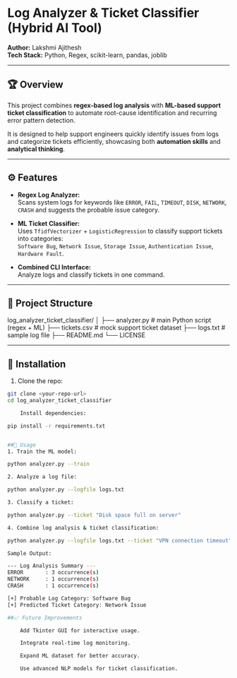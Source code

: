 # Log Analyzer & Ticket Classifier (Hybrid AI Tool)

**Author:** Lakshmi Ajithesh  
**Tech Stack:** Python, Regex, scikit-learn, pandas, joblib  

---

## 🏆 Overview
This project combines **regex-based log analysis** with **ML-based support ticket classification** to automate root-cause identification and recurring error pattern detection.  

It is designed to help support engineers quickly identify issues from logs and categorize tickets efficiently, showcasing both **automation skills** and **analytical thinking**.

---

## ⚙️ Features
- **Regex Log Analyzer:**  
  Scans system logs for keywords like `ERROR`, `FAIL`, `TIMEOUT`, `DISK`, `NETWORK`, `CRASH` and suggests the probable issue category.

- **ML Ticket Classifier:**  
  Uses `TfidfVectorizer` + `LogisticRegression` to classify support tickets into categories:  
  `Software Bug`, `Network Issue`, `Storage Issue`, `Authentication Issue`, `Hardware Fault`.

- **Combined CLI Interface:**  
  Analyze logs and classify tickets in one command.

---

## 📁 Project Structure

log_analyzer_ticket_classifier/
│
├── analyzer.py # main Python script (regex + ML)
├── tickets.csv # mock support ticket dataset
├── logs.txt # sample log file
├── README.md
└── LICENSE


---

## 🚀 Installation
1. Clone the repo:
```bash
git clone <your-repo-url>
cd log_analyzer_ticket_classifier

    Install dependencies:

pip install -r requirements.txt


##🏃 Usage
1. Train the ML model:

python analyzer.py --train

2. Analyze a log file:

python analyzer.py --logfile logs.txt

3. Classify a ticket:

python analyzer.py --ticket "Disk space full on server"

4. Combine log analysis & ticket classification:

python analyzer.py --logfile logs.txt --ticket "VPN connection timeout"

Sample Output:

--- Log Analysis Summary ---
ERROR       : 3 occurrence(s)
NETWORK     : 1 occurrence(s)
CRASH       : 1 occurrence(s)

[+] Probable Log Category: Software Bug
[+] Predicted Ticket Category: Network Issue

##📈 Future Improvements

    Add Tkinter GUI for interactive usage.

    Integrate real-time log monitoring.

    Expand ML dataset for better accuracy.

    Use advanced NLP models for ticket classification.
